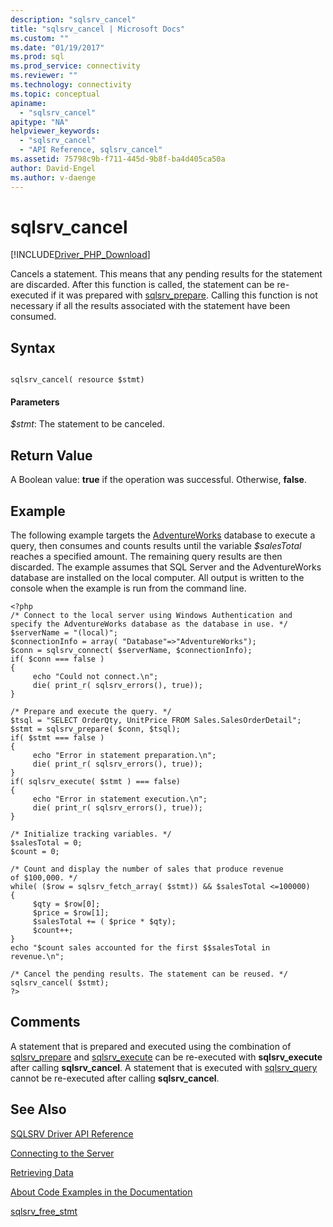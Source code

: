 ```yaml
---
description: "sqlsrv_cancel"
title: "sqlsrv_cancel | Microsoft Docs"
ms.custom: ""
ms.date: "01/19/2017"
ms.prod: sql
ms.prod_service: connectivity
ms.reviewer: ""
ms.technology: connectivity
ms.topic: conceptual
apiname: 
  - "sqlsrv_cancel"
apitype: "NA"
helpviewer_keywords: 
  - "sqlsrv_cancel"
  - "API Reference, sqlsrv_cancel"
ms.assetid: 75798c9b-f711-445d-9b8f-ba4d405ca50a
author: David-Engel
ms.author: v-daenge
---
```

# sqlsrv_cancel
[!INCLUDE[Driver_PHP_Download](../../includes/driver_php_download.md)]

Cancels a statement. This means that any pending results for the statement are discarded. After this function is called, the statement can be re-executed if it was prepared with [sqlsrv_prepare](../../connect/php/sqlsrv-prepare.md). Calling this function is not necessary if all the results associated with the statement have been consumed.  
  
## Syntax  
  
```  
  
sqlsrv_cancel( resource $stmt)  
```  
  
#### Parameters  
*$stmt*: The statement to be canceled.  
  
## Return Value  
A Boolean value: **true** if the operation was successful. Otherwise, **false**.  
  
## Example  
The following example targets the [AdventureWorks](https://github.com/Microsoft/sql-server-samples/tree/master/samples/databases/adventure-works) database to execute a query, then consumes and counts results until the variable *$salesTotal* reaches a specified amount. The remaining query results are then discarded. The example assumes that SQL Server and the AdventureWorks database are installed on the local computer. All output is written to the console when the example is run from the command line.  
  
```  
<?php  
/* Connect to the local server using Windows Authentication and   
specify the AdventureWorks database as the database in use. */  
$serverName = "(local)";  
$connectionInfo = array( "Database"=>"AdventureWorks");  
$conn = sqlsrv_connect( $serverName, $connectionInfo);  
if( $conn === false )  
{  
     echo "Could not connect.\n";  
     die( print_r( sqlsrv_errors(), true));  
}  
  
/* Prepare and execute the query. */  
$tsql = "SELECT OrderQty, UnitPrice FROM Sales.SalesOrderDetail";  
$stmt = sqlsrv_prepare( $conn, $tsql);  
if( $stmt === false )  
{  
     echo "Error in statement preparation.\n";  
     die( print_r( sqlsrv_errors(), true));  
}  
if( sqlsrv_execute( $stmt ) === false)  
{  
     echo "Error in statement execution.\n";  
     die( print_r( sqlsrv_errors(), true));  
}  
  
/* Initialize tracking variables. */  
$salesTotal = 0;  
$count = 0;  
  
/* Count and display the number of sales that produce revenue  
of $100,000. */  
while( ($row = sqlsrv_fetch_array( $stmt)) && $salesTotal <=100000)  
{  
     $qty = $row[0];  
     $price = $row[1];  
     $salesTotal += ( $price * $qty);  
     $count++;  
}  
echo "$count sales accounted for the first $$salesTotal in revenue.\n";  
  
/* Cancel the pending results. The statement can be reused. */  
sqlsrv_cancel( $stmt);  
?>  
```  
  
## Comments  
A statement that is prepared and executed using the combination of [sqlsrv_prepare](../../connect/php/sqlsrv-prepare.md) and [sqlsrv_execute](../../connect/php/sqlsrv-execute.md) can be re-executed with **sqlsrv_execute** after calling **sqlsrv_cancel**. A statement that is executed with [sqlsrv_query](../../connect/php/sqlsrv-query.md) cannot be re-executed after calling **sqlsrv_cancel**.  
  
## See Also  
[SQLSRV Driver API Reference](../../connect/php/sqlsrv-driver-api-reference.md)

[Connecting to the Server](../../connect/php/connecting-to-the-server.md)

[Retrieving Data](../../connect/php/retrieving-data.md)

[About Code Examples in the Documentation](../../connect/php/about-code-examples-in-the-documentation.md)

[sqlsrv_free_stmt](../../connect/php/sqlsrv-free-stmt.md)

  
